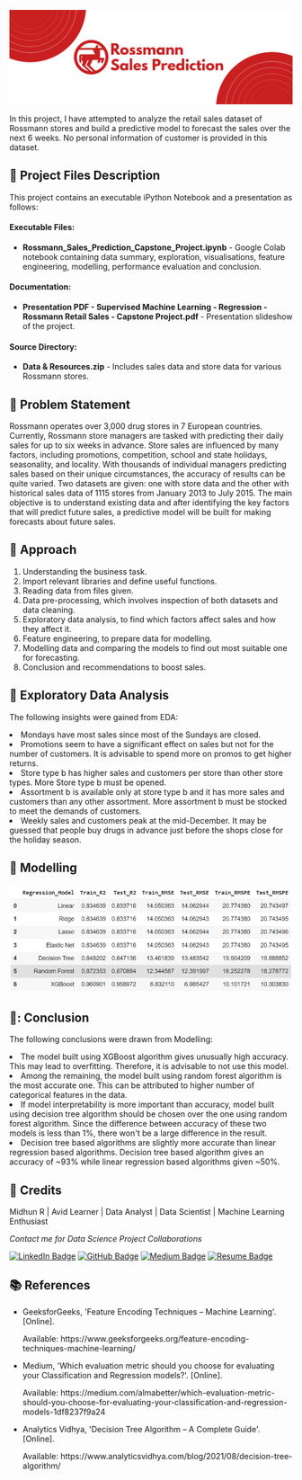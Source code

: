 <p align="center"> 
  <img src="Images/banner_ross_transparent.png" alt="Banner">
</p>

In this project, I have attempted to analyze the retail sales dataset of Rossmann stores and build a predictive model to forecast the sales over the next 6 weeks. No personal information of customer is provided in this dataset.

## :floppy_disk: Project Files Description</h2>

<p>This project contains an executable iPython Notebook and a presentation as follows:</p>
<h4>Executable Files:</h4>
<ul>
  <li><b>Rossmann_Sales_Prediction_Capstone_Project.ipynb</b> - Google Colab notebook containing data summary, exploration, visualisations, feature engineering, modelling, performance evaluation and conclusion.</li>
</ul>

<h4>Documentation:</h4>
<ul>
  <li><b>Presentation PDF - Supervised Machine Learning - Regression - Rossmann Retail Sales - Capstone Project.pdf</b> - Presentation slideshow of the project.</li>
</ul>

<h4>Source Directory:</h4>
<ul>
  <li><b>Data & Resources.zip</b> - Includes sales data and store data for various Rossmann stores.</li>
</ul>

## :book: Problem Statement

Rossmann operates over 3,000 drug stores in 7 European countries. Currently, Rossmann store managers are tasked with predicting their daily sales for up to six weeks in advance. Store sales are influenced by many factors, including promotions, competition, school and state holidays, seasonality, and locality. With thousands of individual managers predicting sales based on their unique circumstances, the accuracy of results can be quite varied.
Two datasets are given: one with store data and the other with historical sales data of 1115 stores from January 2013 to July 2015. The main objective is to understand existing data and after identifying the key factors that will predict future sales, a predictive model will be built for making forecasts about future sales.

## :book: Approach

1.	Understanding the business task.
2.	Import relevant libraries and define useful functions.
3.	Reading data from files given.
4.	Data pre-processing, which involves inspection of both datasets and data cleaning.
5.	Exploratory data analysis, to find which factors affect sales and how they affect it.
6.	Feature engineering, to prepare data for modelling.
7.	Modelling data and comparing the models to find out most suitable one for forecasting.
8.	Conclusion and recommendations to boost sales.

## :book: Exploratory Data Analysis

The following insights were gained from EDA:
<li>Mondays have most sales since most of the Sundays are closed.</li>
<li>Promotions seem to have a significant effect on sales but not for the number of customers. It is advisable to spend more on promos to get higher returns.</li>
<li>Store type b has higher sales and customers per store than other store types. More Store type b must be opened.</li>
<li>Assortment b is available only at store type b and it has more sales and customers than any other assortment. More assortment b must be stocked to meet the demands of customers.</li>
<li>Weekly sales and customers peak at the mid-December. It may be guessed that people buy drugs in advance just before the shops close for the holiday season.</li>

## :book: Modelling

<img src="Images/result_rossmann.png" alt="Result">

## 📘: Conclusion

The following conclusions were drawn from Modelling:
<li>The model built using XGBoost algorithm gives unusually high accuracy. This may lead to overfitting. Therefore, it is advisable to not use this model.</li>
<li>Among the remaining, the model built using random forest algorithm is the most accurate one. This can be attributed to higher number of categorical features in the data.</li>
<li>If model interpretability is more important than accuracy, model built using decision tree algorithm should be chosen over the one using random forest algorithm. Since the difference between accuracy of these two models is less than 1%, there won't be a large difference in the result.</li>
<li>Decision tree based algorithms are slightly more accurate than linear regression based algorithms. Decision tree based algorithm gives an accuracy of ~93% while linear regression based algorithms given ~50%.</li>

## :scroll: Credits

Midhun R | Avid Learner | Data Analyst | Data Scientist | Machine Learning Enthusiast
<p> <i> Contact me for Data Science Project Collaborations</i></p>


[![LinkedIn Badge](https://img.shields.io/badge/LinkedIn-0077B5?style=for-the-badge&logo=linkedin&logoColor=white)](https://www.linkedin.com/in/connectmidhunr/)
[![GitHub Badge](https://img.shields.io/badge/GitHub-100000?style=for-the-badge&logo=github&logoColor=white)](https://github.com/connect-midhunr/)
[![Medium Badge](https://img.shields.io/badge/Medium-1DA1F2?style=for-the-badge&logo=medium&logoColor=white)](https://medium.com/@connect.midhunr/)
[![Resume Badge](https://img.shields.io/badge/resume-0077B5?style=for-the-badge&logo=resume&logoColor=white)](https://drive.google.com/file/d/1Bho0SK8U3PMCK5UEyVEYnrNM9IYUUzcV/view?usp=sharing)

## :books: References
<ul>
  <li><p>GeeksforGeeks, 'Feature Encoding Techniques – Machine Learning'. [Online].</p>
      <p>Available: https://www.geeksforgeeks.org/feature-encoding-techniques-machine-learning/</p>
  </li>
  <li><p>Medium, 'Which evaluation metric should you choose for evaluating your Classification and Regression models?'. [Online].</p>
      <p>Available: https://medium.com/almabetter/which-evaluation-metric-should-you-choose-for-evaluating-your-classification-and-regression-models-1df8237f9a24</p>
  </li>
  <li><p>Analytics Vidhya, 'Decision Tree Algorithm – A Complete Guide'. [Online].</p>
      <p>Available: https://www.analyticsvidhya.com/blog/2021/08/decision-tree-algorithm/</p>
  </li>
</ul>
